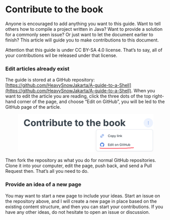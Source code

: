 # Contribute to the book

Anyone is encouraged to add anything you want to this guide. Want to tell others how to compile a project written in Java? Want to provide a solution for a commonly seen issue? Or just want to let the document earlier to finish? This article will guide you to make contributions to this document.

Attention that this guide is under CC BY-SA 4.0 license. That’s to say, all of your contributions wil be released under that license.

### Edit articles already exist

The guide is stored at a GitHub repository: [https://github.com/HeavySnowJakarta/A-guide-to-a-Shell](https://github.com/HeavySnowJakarta/A-guide-to-a-Shell). When you want to edit the article you are reading, click the three dots of the top right-hand corner of the page, and choose “Edit on GitHub”, you will be led to the GitHub page of the article.

<figure><img src=".gitbook/assets/8AAC1CD5-811D-41DE-B6B1-F2BF41F3B4DF.jpeg" alt=""><figcaption></figcaption></figure>

Then fork the repository as what you do for normal GitHub repositories. Clone it into your computer, edit the page, push back, and send a Pull Request then. That’s all you need to do.

### Provide an idea of a new page

You may want to start a new page to include your ideas. Start an issue on the repository above, and I will create a new page in place based on the existing content structure, and then you can start your contributions. If you have any other ideas, do not hesitate to open an issue or discussion.
